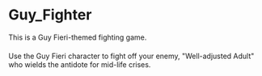 # Guy_Fighter

This is a Guy Fieri-themed fighting game.

####

Use the Guy Fieri character to fight off your enemy, "Well-adjusted Adult" who wields the antidote for mid-life crises.

